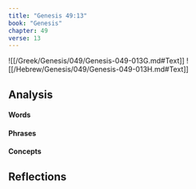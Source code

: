 ```yaml
---
title: "Genesis 49:13"
book: "Genesis"
chapter: 49
verse: 13
---
```

![[/Greek/Genesis/049/Genesis-049-013G.md#Text]]
![[/Hebrew/Genesis/049/Genesis-049-013H.md#Text]]

## Analysis

#### Words

#### Phrases

#### Concepts

## Reflections
